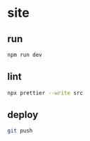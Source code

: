 # site
## run
```sh
npm run dev
```

## lint
```sh
npx prettier --write src
```

## deploy
```sh
git push
```
